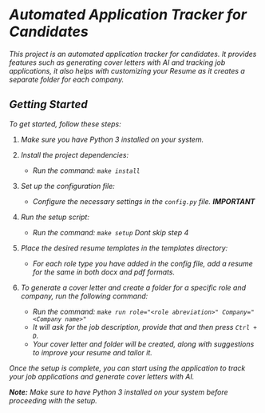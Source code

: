 # *Automated Application Tracker for Candidates*

*This project is an automated application tracker for candidates.
It provides features such as generating cover letters with AI and
tracking job applications, it also helps with customizing your Resume
as it creates a separate folder for each company.*

## *Getting Started*

*To get started, follow these steps:*

1. *Make sure you have Python 3 installed on your system.*
3. *Install the project dependencies:*

   - *Run the command: `make install`*

4. *Set up the configuration file:*

   - *Configure the necessary settings in the `config.py` file. **IMPORTANT***

5. *Run the setup script:*

   - *Run the command: `make setup`* *Dont skip step 4*
6. *Place the desired resume templates in the templates directory:*

   - *For each role type  you have added in the config file, add a resume for the same in both docx and pdf formats.*
   
7. *To generate a cover letter and create a folder for a specific role and company, run the following command:*

   - *Run the command: `make run role="<role abreviation>" Company="<Company name>"`*
   - *It will ask for the job description, provide that and then press `Ctrl + D`.*
   - *Your cover letter and folder will be created, along with suggestions to improve your resume and tailor it.*

*Once the setup is complete, you can start using the application to track your job applications and generate cover letters with AI.*

***Note:** Make sure to have Python 3 installed on your system before proceeding with the setup.*
